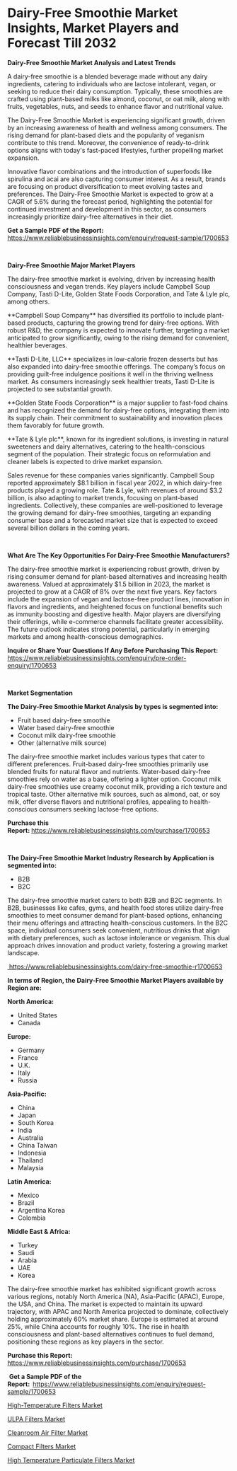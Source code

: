 <p><h1>Dairy-Free Smoothie Market Insights, Market Players and Forecast Till 2032</h1></p><p><strong>Dairy-Free Smoothie Market Analysis and Latest Trends</strong></p>
<p><p>A dairy-free smoothie is a blended beverage made without any dairy ingredients, catering to individuals who are lactose intolerant, vegan, or seeking to reduce their dairy consumption. Typically, these smoothies are crafted using plant-based milks like almond, coconut, or oat milk, along with fruits, vegetables, nuts, and seeds to enhance flavor and nutritional value.</p><p>The Dairy-Free Smoothie Market is experiencing significant growth, driven by an increasing awareness of health and wellness among consumers. The rising demand for plant-based diets and the popularity of veganism contribute to this trend. Moreover, the convenience of ready-to-drink options aligns with today's fast-paced lifestyles, further propelling market expansion.</p><p>Innovative flavor combinations and the introduction of superfoods like spirulina and acai are also capturing consumer interest. As a result, brands are focusing on product diversification to meet evolving tastes and preferences. The Dairy-Free Smoothie Market is expected to grow at a CAGR of 5.6% during the forecast period, highlighting the potential for continued investment and development in this sector, as consumers increasingly prioritize dairy-free alternatives in their diet.</p></p>
<p><strong>Get a Sample PDF of the Report:&nbsp;</strong> <a href="https://www.reliablebusinessinsights.com/enquiry/request-sample/1700653?utm_campaign=1113&utm_medium=2&utm_source=Github&utm_content=ia&utm_term=27032025&utm_id=dairy-free-smoothie">https://www.reliablebusinessinsights.com/enquiry/request-sample/1700653</a></p>
<p>&nbsp;</p>
<p><strong>Dairy-Free Smoothie Major Market Players</strong></p>
<p><p>The dairy-free smoothie market is evolving, driven by increasing health consciousness and vegan trends. Key players include Campbell Soup Company, Tasti D-Lite, Golden State Foods Corporation, and Tate & Lyle plc, among others. </p><p>**Campbell Soup Company** has diversified its portfolio to include plant-based products, capturing the growing trend for dairy-free options. With robust R&D, the company is expected to innovate further, targeting a market anticipated to grow significantly, owing to the rising demand for convenient, healthier beverages.</p><p>**Tasti D-Lite, LLC** specializes in low-calorie frozen desserts but has also expanded into dairy-free smoothie offerings. The company’s focus on providing guilt-free indulgence positions it well in the thriving wellness market. As consumers increasingly seek healthier treats, Tasti D-Lite is projected to see substantial growth.</p><p>**Golden State Foods Corporation** is a major supplier to fast-food chains and has recognized the demand for dairy-free options, integrating them into its supply chain. Their commitment to sustainability and innovation places them favorably for future growth.</p><p>**Tate & Lyle plc**, known for its ingredient solutions, is investing in natural sweeteners and dairy alternatives, catering to the health-conscious segment of the population. Their strategic focus on reformulation and cleaner labels is expected to drive market expansion.</p><p>Sales revenue for these companies varies significantly. Campbell Soup reported approximately $8.1 billion in fiscal year 2022, in which dairy-free products played a growing role. Tate & Lyle, with revenues of around $3.2 billion, is also adapting to market trends, focusing on plant-based ingredients. Collectively, these companies are well-positioned to leverage the growing demand for dairy-free smoothies, targeting an expanding consumer base and a forecasted market size that is expected to exceed several billion dollars in the coming years.</p></p>
<p>&nbsp;</p>
<p><strong>What Are The Key Opportunities For Dairy-Free Smoothie Manufacturers?</strong></p>
<p><p>The dairy-free smoothie market is experiencing robust growth, driven by rising consumer demand for plant-based alternatives and increasing health awareness. Valued at approximately $1.5 billion in 2023, the market is projected to grow at a CAGR of 8% over the next five years. Key factors include the expansion of vegan and lactose-free product lines, innovation in flavors and ingredients, and heightened focus on functional benefits such as immunity boosting and digestive health. Major players are diversifying their offerings, while e-commerce channels facilitate greater accessibility. The future outlook indicates strong potential, particularly in emerging markets and among health-conscious demographics.</p></p>
<p><strong>Inquire or Share Your Questions If Any Before Purchasing This Report:</strong> <a href="https://www.reliablebusinessinsights.com/enquiry/pre-order-enquiry/1700653?utm_campaign=1113&utm_medium=2&utm_source=Github&utm_content=ia&utm_term=27032025&utm_id=dairy-free-smoothie">https://www.reliablebusinessinsights.com/enquiry/pre-order-enquiry/1700653</a></p>
<p>&nbsp;</p>
<p><strong>Market Segmentation</strong></p>
<p><strong>The Dairy-Free Smoothie Market Analysis by types is segmented into:</strong></p>
<p><ul><li>Fruit based dairy-free smoothie</li><li>Water based dairy-free smoothie</li><li>Coconut milk dairy-free smoothie</li><li>Other (alternative milk source)</li></ul></p>
<p><p>The dairy-free smoothie market includes various types that cater to different preferences. Fruit-based dairy-free smoothies primarily use blended fruits for natural flavor and nutrients. Water-based dairy-free smoothies rely on water as a base, offering a lighter option. Coconut milk dairy-free smoothies use creamy coconut milk, providing a rich texture and tropical taste. Other alternative milk sources, such as almond, oat, or soy milk, offer diverse flavors and nutritional profiles, appealing to health-conscious consumers seeking lactose-free options.</p></p>
<p><strong>Purchase this Report:&nbsp;</strong><a href="https://www.reliablebusinessinsights.com/purchase/1700653?utm_campaign=1113&utm_medium=2&utm_source=Github&utm_content=ia&utm_term=27032025&utm_id=dairy-free-smoothie">https://www.reliablebusinessinsights.com/purchase/1700653</a></p>
<p>&nbsp;</p>
<p><strong>The Dairy-Free Smoothie Market Industry Research by Application is segmented into:</strong></p>
<p><ul><li>B2B</li><li>B2C</li></ul></p>
<p><p>The dairy-free smoothie market caters to both B2B and B2C segments. In B2B, businesses like cafes, gyms, and health food stores utilize dairy-free smoothies to meet consumer demand for plant-based options, enhancing their menu offerings and attracting health-conscious customers. In the B2C space, individual consumers seek convenient, nutritious drinks that align with dietary preferences, such as lactose intolerance or veganism. This dual approach drives innovation and product variety, fostering a growing market landscape.</p></p>
<p><a href="https://www.reliablebusinessinsights.com/dairy-free-smoothie-r1700653?utm_campaign=1113&utm_medium=2&utm_source=Github&utm_content=ia&utm_term=27032025&utm_id=dairy-free-smoothie">&nbsp;https://www.reliablebusinessinsights.com/dairy-free-smoothie-r1700653</a></p>
<p><strong>In terms of Region, the Dairy-Free Smoothie Market Players available by Region are:</strong></p>
<p>
    <p> <strong> North America: </strong>
        <ul>
            <li>United States</li>
            <li>Canada</li>
        </ul>
        </p> 
    <p> <strong> Europe: </strong>
        <ul>
            <li>Germany</li>
            <li>France</li>
            <li>U.K.</li>
            <li>Italy</li>
            <li>Russia</li>
        </ul>
        </p> 
    <p> <strong> Asia-Pacific: </strong>
        <ul>
            <li>China</li>
            <li>Japan</li>
            <li>South Korea</li>
            <li>India</li>
            <li>Australia</li>
            <li>China Taiwan</li>
            <li>Indonesia</li>
            <li>Thailand</li>
            <li>Malaysia</li>
        </ul>
        </p> 
    <p> <strong> Latin America: </strong>
        <ul>
            <li>Mexico</li>
            <li>Brazil</li>
            <li>Argentina Korea</li>
            <li>Colombia</li>
        </ul>
        </p> 
    <p> <strong> Middle East & Africa: </strong>
        <ul>
            <li>Turkey</li>
            <li>Saudi</li>
            <li>Arabia</li>
            <li>UAE</li>
            <li>Korea</li>
        </ul>
    </p>
    </p>
<p><p>The dairy-free smoothie market has exhibited significant growth across various regions, notably North America (NA), Asia-Pacific (APAC), Europe, the USA, and China. The market is expected to maintain its upward trajectory, with APAC and North America projected to dominate, collectively holding approximately 60% market share. Europe is estimated at around 25%, while China accounts for roughly 10%. The rise in health consciousness and plant-based alternatives continues to fuel demand, positioning these regions as key players in the sector.</p></p>
<p><strong>Purchase this Report: </strong><a href="https://www.reliablebusinessinsights.com/purchase/1700653?utm_campaign=1113&utm_medium=2&utm_source=Github&utm_content=ia&utm_term=27032025&utm_id=dairy-free-smoothie">https://www.reliablebusinessinsights.com/purchase/1700653</a></p>
<p>&nbsp;<strong>Get a Sample PDF of the Report:&nbsp;&nbsp;</strong><a href="https://www.reliablebusinessinsights.com/enquiry/request-sample/1700653?utm_campaign=1113&utm_medium=2&utm_source=Github&utm_content=ia&utm_term=27032025&utm_id=dairy-free-smoothie">https://www.reliablebusinessinsights.com/enquiry/request-sample/1700653</a></p>
<p><strong></strong></p>
<p><p><a href="https://github.com/sarialahipff/Market-Research-Report-List-1/blob/main/high-temperature-filters-market.md?utm_campaign=1113&utm_medium=2&utm_source=Github&utm_content=ia&utm_term=27032025&utm_id=dairy-free-smoothie">High-Temperature Filters Market</a></p><p><a href="https://github.com/gorbaicodaro/Market-Research-Report-List-1/blob/main/ulpa-filters-market.md?utm_campaign=1113&utm_medium=2&utm_source=Github&utm_content=ia&utm_term=27032025&utm_id=dairy-free-smoothie">ULPA Filters Market</a></p><p><a href="https://github.com/edderkoliso1/Market-Research-Report-List-1/blob/main/cleanroom-air-filter-market.md?utm_campaign=1113&utm_medium=2&utm_source=Github&utm_content=ia&utm_term=27032025&utm_id=dairy-free-smoothie">Cleanroom Air Filter Market</a></p><p><a href="https://github.com/rwanjamiul/Market-Research-Report-List-1/blob/main/compact-filters-market.md?utm_campaign=1113&utm_medium=2&utm_source=Github&utm_content=ia&utm_term=27032025&utm_id=dairy-free-smoothie">Compact Filters Market</a></p><p><a href="https://github.com/tamerlgwilt/Market-Research-Report-List-1/blob/main/high-temperature-particulate-filters-market.md?utm_campaign=1113&utm_medium=2&utm_source=Github&utm_content=ia&utm_term=27032025&utm_id=dairy-free-smoothie">High Temperature Particulate Filters Market</a></p></p>